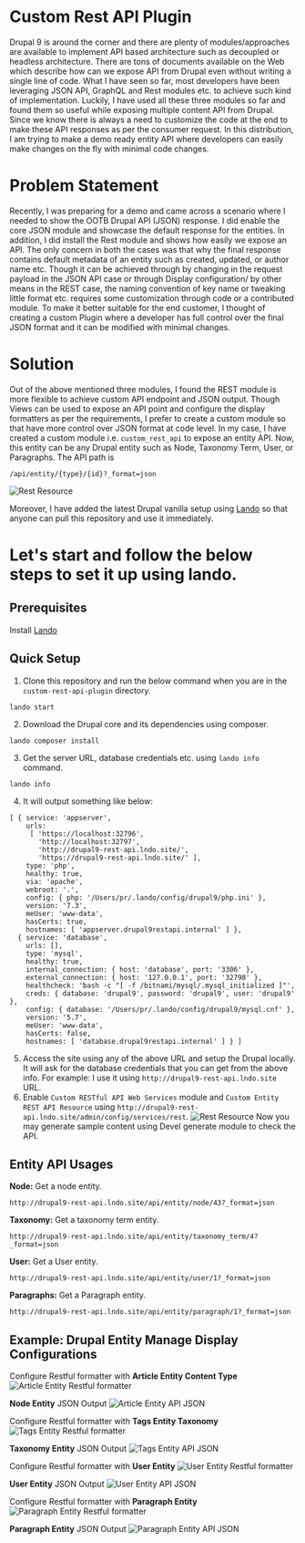 # Custom Rest API Plugin
Drupal 9 is around the corner and there are plenty of modules/approaches are available to implement API based architecture such as decoupled or headless architecture. There are tons of documents available on the Web which describe how can we expose API from Drupal even without writing a single line of code. What I have seen so far, most developers have been leveraging JSON API, GraphQL and Rest modules etc. to achieve such kind of implementation. Luckily, I have used all these three modules so far and found them so useful while exposing multiple content API from Drupal. Since we know there is always a need to customize the code at the end to make these API responses as per the consumer request.  In this distribution, I am trying to make a demo ready entity API where developers can easily make changes on the fly with minimal code changes.

# Problem Statement
Recently, I was preparing for a demo and came across a scenario where I needed to show the OOTB Drupal API (JSON) response. I did enable the core JSON  module and showcase the default response for the entities. In addition, I did install the Rest module and shows how easily we expose an API. The only concern in both the cases was that why the final response contains default metadata of an entity such as created, updated, or author name etc. Though it can be achieved through by changing in the request payload in the JSON API case or through Display configuration/ by other means in the REST case, the naming convention of key name or tweaking little format etc. requires some customization through code or a contributed module. To make it better suitable for the end customer, I thought of creating a custom Plugin where a developer has full control over the final JSON format and it can be modified with minimal changes.

# Solution
Out of the above mentioned three modules, I found the REST module is more flexible to achieve custom API endpoint and JSON output. Though Views can be used to expose an API point and configure the display formatters as per the requirements, I prefer to create a custom module so that have more control over JSON format at code level. In my case, I have created a custom module i.e. `custom_rest_api` to expose an entity API. Now, this entity can be any Drupal entity such as Node, Taxonomy Term, User, or Paragraphs.  The API path is 
```
/api/entity/{type}/{id}?_format=json
```
![Rest Resource](https://github.com/erpushpinderrana/files/blob/master/REST%20Resource.png)

Moreover, I have added the latest Drupal vanilla setup using [Lando](https://docs.lando.dev/config/drupal9.html#getting-started) so that anyone can pull this repository and use it immediately.

# Let's start and follow the below steps to set it up using lando.

## Prerequisites

Install [Lando](https://docs.lando.dev/config/drupal9.html#getting-started)

## Quick Setup
1. Clone this repository and run the below command when you are in the `custom-rest-api-plugin` directory.
```
lando start
```
2. Download the Drupal core and its dependencies using composer.
```
lando composer install
```
3. Get the server URL, database credentials etc. using `lando info` command.
```
lando info
```
4. It will output something like below:
```
[ { service: 'appserver',
    urls:
     [ 'https://localhost:32796',
       'http://localhost:32797',
       'http://drupal9-rest-api.lndo.site/',
       'https://drupal9-rest-api.lndo.site/' ],
    type: 'php',
    healthy: true,
    via: 'apache',
    webroot: '.',
    config: { php: '/Users/pr/.lando/config/drupal9/php.ini' },
    version: '7.3',
    meUser: 'www-data',
    hasCerts: true,
    hostnames: [ 'appserver.drupal9restapi.internal' ] },
  { service: 'database',
    urls: [],
    type: 'mysql',
    healthy: true,
    internal_connection: { host: 'database', port: '3306' },
    external_connection: { host: '127.0.0.1', port: '32798' },
    healthcheck: 'bash -c "[ -f /bitnami/mysql/.mysql_initialized ]"',
    creds: { database: 'drupal9', password: 'drupal9', user: 'drupal9' },
    config: { database: '/Users/pr/.lando/config/drupal9/mysql.cnf' },
    version: '5.7',
    meUser: 'www-data',
    hasCerts: false,
    hostnames: [ 'database.drupal9restapi.internal' ] } ]
```
5. Access the site using any of the above URL and setup the Drupal locally. It will ask for the database credentials that you can get from the above info. For example: I use it using `http://drupal9-rest-api.lndo.site` URL.
6. Enable `Custom RESTful API Web Services` module and `Custom Entity REST API Resource` using `http://drupal9-rest-api.lndo.site/admin/config/services/rest`. 
![Rest Resource](https://github.com/erpushpinderrana/files/blob/master/REST%20Resource.png)
Now you may generate sample content using Devel generate module to check the API.

## Entity API Usages

**Node:** Get a node entity.
```
http://drupal9-rest-api.lndo.site/api/entity/node/43?_format=json
```

**Taxonomy:** Get a taxonomy term entity.
```
http://drupal9-rest-api.lndo.site/api/entity/taxonomy_term/4?_format=json
```

**User:** Get a User entity.
```
http://drupal9-rest-api.lndo.site/api/entity/user/1?_format=json
```

**Paragraphs:** Get a Paragraph entity.
```
http://drupal9-rest-api.lndo.site/api/entity/paragraph/1?_format=json
```

## Example: Drupal Entity Manage Display Configurations

Configure Restful formatter with **Article Entity Content Type**
![Article Entity Restful formatter](https://github.com/erpushpinderrana/files/blob/master/Restful%20Formatters.png)

**Node Entity** JSON Output
![Article Entity API JSON](https://github.com/erpushpinderrana/files/blob/master/Node_JSON_with_Paragraph.png)

Configure Restful formatter with **Tags Entity Taxonomy**
![Tags Entity Restful formatter](https://github.com/erpushpinderrana/files/blob/master/Taxonomy%20Restful%20Formatters.png)

**Taxonomy Entity** JSON Output
![Tags Entity API JSON](https://github.com/erpushpinderrana/files/blob/master/Taxonomy%20Entity%20JSON%20without%20Restful%20Formatters.png)

Configure Restful formatter with **User Entity**
![User Entity Restful formatter](https://github.com/erpushpinderrana/files/blob/master/User%20Entity%20Restful%20Formatters.png)

**User Entity** JSON Output
![User Entity API JSON](https://github.com/erpushpinderrana/files/blob/master/User%20Entity%20JSON%20Response.png)

Configure Restful formatter with **Paragraph Entity**
![Paragraph Entity Restful formatter](https://github.com/erpushpinderrana/files/blob/master/Paragraphs%20Restful%20Formatters.png)

**Paragraph Entity** JSON Output
![Paragraph Entity API JSON](https://github.com/erpushpinderrana/files/blob/master/Paragraph%20Entity%20JSON.png)



